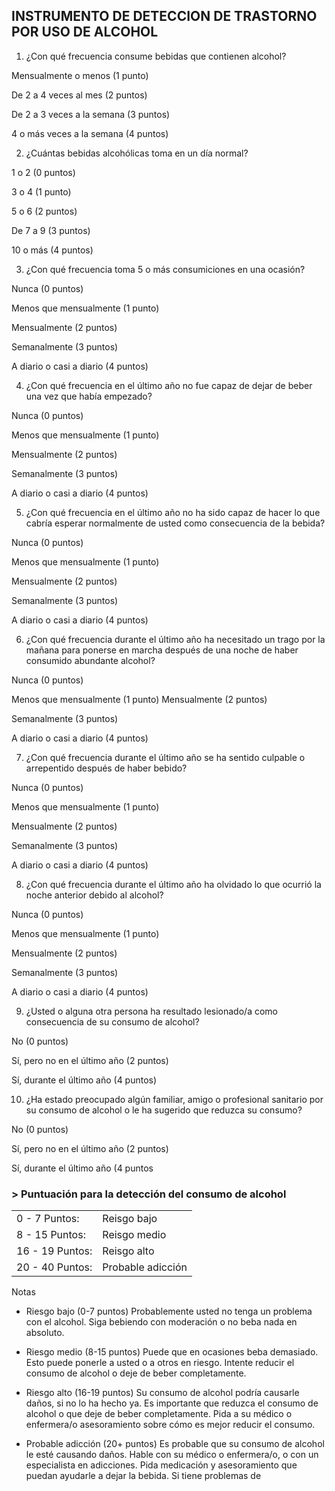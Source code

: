 ## INSTRUMENTO DE DETECCION DE TRASTORNO POR USO DE ALCOHOL

1) ¿Con qué frecuencia consume bebidas que contienen alcohol?


Mensualmente o menos (1 punto)

De 2 a 4 veces al mes (2 puntos)

De 2 a 3 veces a la semana (3 puntos)

4 o más veces a la semana (4 puntos)

2) ¿Cuántas bebidas alcohólicas toma en un día normal?

1 o 2 (0 puntos)

3 o 4 (1 punto)

5 o 6 (2 puntos)

De 7 a 9 (3 puntos)

10 o más (4 puntos)

3) ¿Con qué frecuencia toma 5 o más consumiciones en una ocasión?

Nunca (0 puntos)

Menos que mensualmente (1 punto)

Mensualmente (2 puntos)

Semanalmente (3 puntos)

A diario o casi a diario (4 puntos)

4) ¿Con qué frecuencia en el último año no fue capaz de dejar de beber una vez que 
había empezado?

Nunca (0 puntos)

Menos que mensualmente (1 punto)

Mensualmente (2 puntos)

Semanalmente (3 puntos)

A diario o casi a diario (4 puntos)

5) ¿Con qué frecuencia en el último año no ha sido capaz de hacer lo que cabría esperar normalmente de usted como consecuencia de la bebida?

Nunca (0 puntos)

Menos que mensualmente (1 punto)

Mensualmente (2 puntos)

Semanalmente (3 puntos)

A diario o casi a diario (4 puntos)

6) ¿Con qué frecuencia durante el último año ha necesitado un trago por la mañana para ponerse en marcha después de una noche de haber consumido abundante alcohol?

Nunca (0 puntos)

Menos que mensualmente (1 punto)
Mensualmente (2 puntos)

Semanalmente (3 puntos)

A diario o casi a diario (4 puntos)

7) ¿Con qué frecuencia durante el último año se ha sentido culpable o arrepentido después de haber bebido?

Nunca (0 puntos)

Menos que mensualmente (1 punto)

Mensualmente (2 puntos)

Semanalmente (3 puntos)

A diario o casi a diario (4 puntos)

8) ¿Con qué frecuencia durante el último año ha olvidado lo que ocurrió la noche anterior debido al alcohol?

Nunca (0 puntos)

Menos que mensualmente (1 punto)

Mensualmente (2 puntos)

Semanalmente (3 puntos)

A diario o casi a diario (4 puntos)

9) ¿Usted o alguna otra persona ha resultado lesionado/a como consecuencia de su 
consumo de alcohol?


No (0 puntos)

Sí, pero no en el último año (2 puntos)

Sí, durante el último año (4 puntos)

10) ¿Ha estado preocupado algún familiar, amigo o profesional sanitario por su
consumo de alcohol o le ha sugerido que reduzca su consumo?

No (0 puntos)

Sí, pero no en el último año (2 puntos)

Sí, durante el último año (4 puntos

### > Puntuación para la detección del consumo de alcohol


| | |
|--|--|
|0 - 7 Puntos:|Reisgo bajo|
|8 - 15 Puntos:|Reisgo medio|
|16 - 19 Puntos:|Reisgo alto|
|20 - 40 Puntos:|Probable adicción|



Notas

* Riesgo bajo (0-7 puntos) Probablemente usted no tenga un problema con el alcohol. Siga bebiendo con moderación o no beba nada en absoluto.

* Riesgo medio (8-15 puntos) Puede que en ocasiones beba demasiado. Esto puede
ponerle a usted o a otros en riesgo. Intente reducir el consumo de alcohol o deje de
beber completamente.

* Riesgo alto (16-19 puntos) Su consumo de alcohol podría causarle daños, si no lo ha
hecho ya. Es importante que reduzca el consumo de alcohol o que deje de beber
completamente. Pida a su médico o enfermera/o asesoramiento sobre cómo es mejor 
reducir el consumo.

* Probable adicción (20+ puntos) Es probable que su consumo de alcohol le esté
causando daños. Hable con su médico o enfermera/o, o con un especialista en
adicciones. Pida medicación y asesoramiento que puedan ayudarle a dejar la bebida.
Si tiene problemas de
